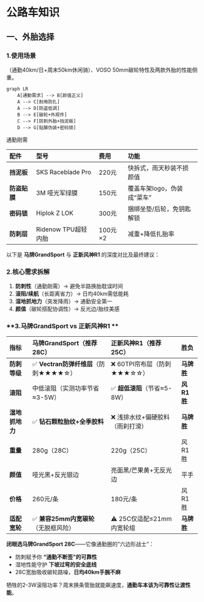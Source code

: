 # 公路车知识

## 一、外胎选择

### 1.使用场景

（通勤40km/日+周末50km休闲骑）、VOSO 50mm碳轮特性及两款外胎的性能侧重。

```
graph LR
    A[通勤需求] --> B[颜值正义]
    A --> C[耐用防扎]
    A --> D[防盗低调]
    B --> E[碳轮+外观件]
    C --> F[防刺外胎+挡泥板]
    D --> G[贴膜伪装+密码锁]
```



通勤刚需

| **配件**     | **型号**            | **费用** | **功能**                   |
| :----------- | :------------------ | :------- | :------------------------- |
| **挡泥板**   | SKS Raceblade Pro   | 220元    | 快拆式，雨天秒装不损颜值   |
| **防盗贴膜** | 3M 哑光军绿膜       | 150元    | 覆盖车架logo，伪装成“菜车” |
| **密码锁**   | Hiplok Z LOK        | 300元    | 捆绑坐垫/后轮，免钥匙解锁  |
| **防刺层**   | Ridenow TPU超轻内胎 | 100元×2  | 减重+降低扎胎率            |

以下是 **马牌GrandSport** 与 **正新风神R1** 的深度对比及最终建议：

### 2.**核心需求拆解**

1. **防刺性**（通勤刚需）→ 避免半路换胎耽误时间
2. **滚阻/续航**（长距离省力）→ 日均40km需低能耗
3. **湿地抓地力**（突发降雨）→ 通勤安全第一
4. **颜值**（碳轮搭配协调性）→ 反光边/胎纹美感



### **3.马牌GrandSport vs 正新风神R1 **

| **指标**       | **马牌GrandSport**（推荐28C）        | **正新风神R1**（推荐25C）       | **胜负**   |
| :------------- | :----------------------------------- | :------------------------------ | :--------- |
| **防刺等级**   | ✅ **Vectran防弹纤维层**（防刺★★★★☆） | ❌ 60TPI帘布层（防刺★★★☆☆）      | **马牌胜** |
| **滚阻**       | 中低滚阻（实测功率节省≈3-5W）        | ✅ **超低滚阻**（节省≈5-8W）     | **风R1胜** |
| **湿地抓地力** | ✅ **钻石颗粒胎纹+全季胶料**          | ❌ 浅排水纹+偏硬胶料（雨刹打滑） | **马牌胜** |
| **重量**       | 280g（28C）                          | 220g（25C）                     | 风R1胜     |
| **颜值**       | 哑光黑+反光银边                      | 亮面黑/芒果黄+无反光边          | 平手       |
| **价格**       | 260元/条                             | 180元/条                        | 风R1胜     |
| **适配宽轮**   | ✅ **兼容25mm内宽碳轮**（无脱框风险） | ⚠️ 25C仅适配≤21mm内宽轮组        | **马牌胜** |



**闭眼选马牌GrandSport 28C**——它像通勤圈的“六边形战士”：

- 防刺赋予你 **“通勤不断签”的可靠性**
- 湿地性能守护 **下坡过弯的安全底线**
- 28C宽胎吸收碳轮路噪，**日均40km手腕不麻**

牺牲的2-3W滚阻功率？周末换条管胎就能飙速度，**通勤车本该为可靠性让渡性能**。